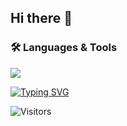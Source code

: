 ## Hi there 👋

<!--
**Manuha656/Manuha656** is a ✨ _special_ ✨ repository because its `README.md` (this file) appears on your GitHub profile.

Here are some ideas to get you started:

- 🔭 I’m currently working on ...
- 🌱 I’m currently learning ...
- 👯 I’m looking to collaborate on ...
- 🤔 I’m looking for help with ...
- 💬 Ask me about ...
- 📫 How to reach me: ...
- 😄 Pronouns: ...
- ⚡ Fun fact: ...
-->

### 🛠️ Languages & Tools  
<p>
  <img src="https://skillicons.dev/icons?i=js,react,nodejs,express,mongodb,mysql,java,py,c,git,github,vscode" />
</p>


[![Typing SVG](https://readme-typing-svg.herokuapp.com?size=25&duration=4000&color=FF5733&center=true&vCenter=true&width=600&lines=Hi%2C+I'm+Manuha+Enjamuri;MERN+Stack+Developer;AI+%26+ML+Enthusiast;Cloud+Explorer)](https://git.io/typing-svg)

![Visitors](https://visitor-badge.laobi.icu/badge?page_id=Manuha656)
